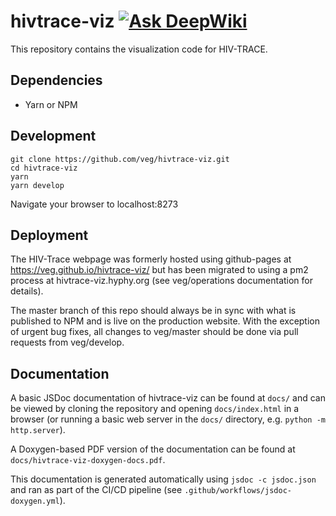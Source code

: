 # hivtrace-viz  [![Ask DeepWiki](https://deepwiki.com/badge.svg)](https://deepwiki.com/veg/hivtrace-viz)

This repository contains the visualization code for HIV-TRACE.

## Dependencies

- Yarn or NPM

## Development

```
git clone https://github.com/veg/hivtrace-viz.git
cd hivtrace-viz
yarn
yarn develop
```

Navigate your browser to localhost:8273

## Deployment

The HIV-Trace webpage was formerly hosted using github-pages at https://veg.github.io/hivtrace-viz/ but has been migrated to using a pm2 process at hivtrace-viz.hyphy.org (see veg/operations documentation for details).

The master branch of this repo should always be in sync with what is published to NPM and is live on the production website. With the exception of urgent bug fixes, all changes to veg/master should be done via pull requests from veg/develop.


## Documentation

A basic JSDoc documentation of hivtrace-viz can be found at `docs/` and can be viewed by cloning the repository and opening `docs/index.html` in a browser (or running a basic web server in the `docs/` directory, e.g. `python -m http.server`).

A Doxygen-based PDF version of the documentation can be found at `docs/hivtrace-viz-doxygen-docs.pdf`.

This documentation is generated automatically using `jsdoc -c jsdoc.json` and ran as part of the CI/CD pipeline (see `.github/workflows/jsdoc-doxygen.yml`).
